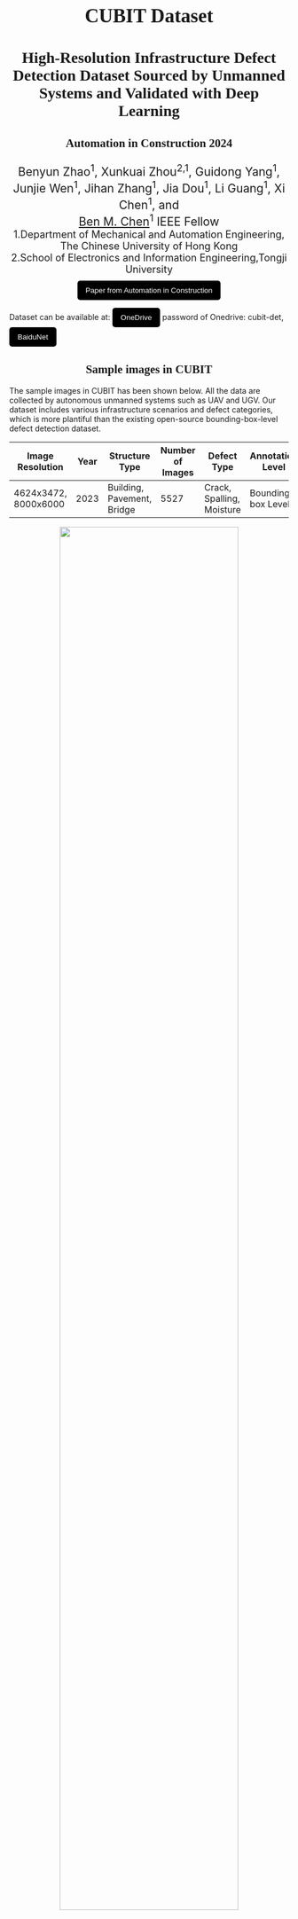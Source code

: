 <h1 style="text-align: center; font-size: 35px; font-family: 'Sama Devanagari';"> CUBIT Dataset
</h1>

<h3 style="text-align: center; font-size: 28px; font-family: 'Sama Devanagari';"> 
High-Resolution Infrastructure Defect Detection Dataset Sourced by Unmanned Systems and Validated with Deep Learning
</h3>

<h3 style="text-align: center; font-size: 21px; font-family: 'Sama Devanagari';"> 
Automation in Construction 2024
</h3>


<div style=" text-align: center; font-size: 21px;">
Benyun Zhao<sup>1</sup>, Xunkuai Zhou<sup>2,1</sup>, Guidong Yang<sup>1</sup>, Junjie Wen<sup>1</sup>, Jihan Zhang<sup>1</sup>, Jia Dou<sup>1</sup>, Li Guang<sup>1</sup>, Xi Chen<sup>1</sup>, and <br> <a href="http://www.mae.cuhk.edu.hk/~bmchen/">Ben M. Chen</a><sup>1</sup> IEEE Fellow
</div>
<div  style="text-align: center; font-size: 18px;" >
1.Department of Mechanical and Automation Engineering, The Chinese University of Hong Kong <br>   
2.School of Electronics and Information Engineering,Tongji University
</div>

<div style="display: flex; flex-direction: row; margin: 10px auto; justify-content: center" > 
<button style="background-color: #000000; color: white;margin-centre: 15px; padding: 10px 15px;border: none; border-radius: 5px;">
<a href="https://doi.org/10.1016/j.autcon.2024.105405" style="color: white; text-decoration: none;">Paper from Automation in Construction</a>
</button>
</div>

Dataset can be available at: 
<button style="background-color: #000000; color: white; margin: 0 auto; padding: 10px 15px;border: none; border-radius: 5px;">
<a href="https://mycuhk-my.sharepoint.com/:f:/g/personal/1155145791_link_cuhk_edu_hk/Erp8qLcMospKnf2d7rN4BwEBEpaWDf80YvMGeIxjWmbZlg?e=THmVvp" style="color: white; text-decoration: none;">OneDrive</a> 
</button> password of Onedrive: cubit-det, 
<button style="background-color: #000000; color: white; margin: 0 auto; padding: 10px 15px;border: none; border-radius: 5px;">
<a href="https://pan.baidu.com/s/1qrT1zWoQ_ZPvT7ZzKU9k2w?pwd=njyr" style="color: white; text-decoration: none;">BaiduNet</a> 
</button>


<div style="text-align: center; font-family: 'American Typewriter'; font-weight: 400; "> 
<h2>Sample images in CUBIT</h2>
</div>
The sample images in CUBIT has been shown below. All the data are collected by autonomous unmanned systems such as UAV and UGV. Our dataset includes various infrastructure scenarios and defect categories, which is more plantiful than the existing open-source bounding-box-level defect detection dataset. 

Image Resolution | Year | Structure Type | Number of Images | Defect Type | Annotation Level
--- | --- | --- | --- | --- | --- |
4624x3472, 8000x6000 | 2023 | Building, Pavement, Bridge | 5527 | Crack, Spalling, Moisture | Bounding-box Level

<p align="center">
  <img src="./sample.png" width=80% height=80%> 
</p>


<div style="text-align: center; font-family: 'American Typewriter'; font-weight: 400; "> 
<h2>Acknowledgement</h2>
</div>
This work was supported by the InnoHK of the Government of the Hong Kong Special Administrative Region via the Hong Kong Centre for Logistics Robotics. 
Credits also to <a href="http://www.yjhuang.net/" style="color: white; text-decoration: none;">Yijun Huang</a> for constructing the project page.


## Citation
If you find this project helpful for your research, please consider citing our paper and giving a ⭐.

Any questions or academic discussion, please contact me at: byzhao@mae.cuhk.edu.hk

```BibTex
@article{ZHAO2024105405,
title = {High-resolution infrastructure defect detection dataset sourced by unmanned systems and validated with deep learning},
journal = {Automation in Construction},
volume = {163},
pages = {105405},
year = {2024},
issn = {0926-5805},
doi = {https://doi.org/10.1016/j.autcon.2024.105405},
author = {Benyun Zhao and Xunkuai Zhou and Guidong Yang and Junjie Wen and Jihan Zhang and Jia Dou and Guang Li and Xi Chen and Ben M. Chen},
}
```

